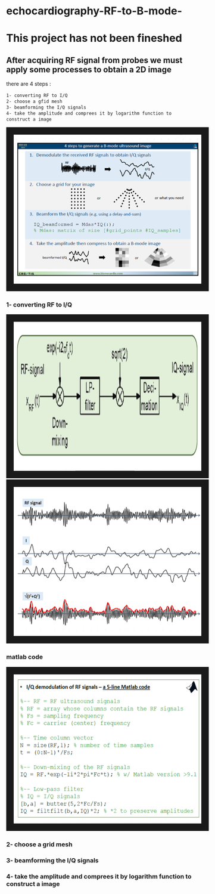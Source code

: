 # echocardiography-RF-to-B-mode-
# This project has not been fineshed
## After acquiring RF signal from probes we must apply some processes to obtain a 2D image

there are 4 steps :

    1- converting RF to I/Q
    2- choose a gfid mesh
    3- beamforming the I/Q signals
    4- take the amplitude and comprees it by logarithm function to construct a image


<img src="1.PNG" width="650" height="400" border="20" title="blood cells">



### 1- converting RF to I/Q
 
 
  <img src="3.PNG" width="650" height="400" border="20" title="blood cells">
  
  
 <img src="2.PNG" width="650" height="400" border="20" title="blood cells">
 
 
 ### matlab code
 
 
  <img src="4.PNG" width="650" height="400" border="20" title="blood cells">
 
 
 ### 2- choose a grid mesh

 
 
 
 
 
 
 
 ### 3- beamforming the I/Q signals

 
 
 
 
 
 ### 4- take the amplitude and comprees it by logarithm function to construct a image

 
